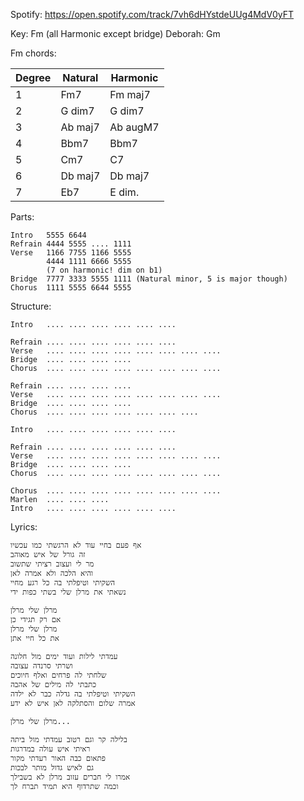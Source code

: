 Spotify: https://open.spotify.com/track/7vh6dHYstdeUUg4MdV0yFT

Key: Fm (all Harmonic except bridge)
Deborah: Gm

Fm chords:

| Degree | Natural | Harmonic |
| ------ | ------- | -------- |
| 1      | Fm7     | Fm maj7  |
| 2      | G dim7  | G dim7   |
| 3      | Ab maj7 | Ab augM7 |
| 4      | Bbm7    | Bbm7     |
| 5      | Cm7     | C7       |
| 6      | Db maj7 | Db maj7  |
| 7      | Eb7     | E dim.   |


Parts:

    Intro   5555 6644
    Refrain 4444 5555 .... 1111
    Verse   1166 7755 1166 5555
            4444 1111 6666 5555 
            (7 on harmonic! dim on b1)
    Bridge  7777 3333 5555 1111 (Natural minor, 5 is major though)
    Chorus  1111 5555 6644 5555

Structure:

    Intro   .... .... .... .... .... ....

    Refrain .... .... .... .... .... ....
    Verse   .... .... .... .... .... .... .... ....
    Bridge  .... .... .... ....
    Chorus  .... .... .... .... .... .... .... ....

    Refrain .... .... .... ....
    Verse   .... .... .... .... .... .... .... ....
    Bridge  .... .... .... ....
    Chorus  .... .... .... .... .... .... ....

    Intro   .... .... .... .... .... ....

    Refrain .... .... .... .... .... ....
    Verse   .... .... .... .... .... .... .... ....
    Bridge  .... .... .... ....
    Chorus  .... .... .... .... .... .... .... ....

    Chorus  .... .... .... .... .... .... .... ....
    Marlen  .... .... ....
    Intro   .... .... .... .... .... ....

Lyrics:

    אף פעם בחיי עוד לא הרגשתי כמו עכשיו
    זה גורל של איש מאוהב
    מר לי ועצוב רציתי שתשוב
    והיא הלכה ולא אמרה לאן
    השקיתי וטיפלתי בה כל רגע מחיי
    נשאתי את מרלן שלי בשתי כפות ידי

    מרלן שלי מרלן
    אם רק תגידי כן
    מרלן שלי מרלן
    את כל חיי אתן

    עמדתי לילות ועוד ימים מול חלונה
    ושרתי סרנדה עצובה
    שלחתי לה פרחים ואלף חיוכים
    כתבתי לה מילים של אהבה
    השקיתי וטיפלתי בה גדלה כבר לא ילדה
    אמרה שלום והסתלקה לאן איש לא ידע

    מרלן שלי מרלן...

    בלילה קר וגם רטוב עמדתי מול ביתה
    ראיתי איש עולה במדרגות
    פתאום כבה האור רעדתי מקור
    גם לאיש גדול מותר לבכות
    אמרו לי חברים עזוב מרלן לא בשבילך
    וכמה שתרדוף היא תמיד תברח לך


